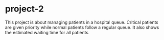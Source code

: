 # project-2
This project is about managing patients in a hospital queue. Critical patients are given priority while normal patients follow a regular queue. It also shows the estimated waiting time for all patients.
